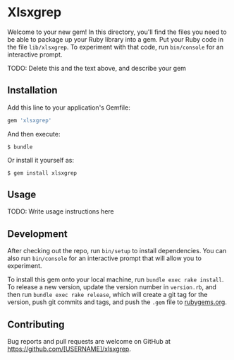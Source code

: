 # Xlsxgrep

Welcome to your new gem! In this directory, you'll find the files you need to be able to package up your Ruby library into a gem. Put your Ruby code in the file `lib/xlsxgrep`. To experiment with that code, run `bin/console` for an interactive prompt.

TODO: Delete this and the text above, and describe your gem

## Installation

Add this line to your application's Gemfile:

```ruby
gem 'xlsxgrep'
```

And then execute:

    $ bundle

Or install it yourself as:

    $ gem install xlsxgrep

## Usage

TODO: Write usage instructions here

## Development

After checking out the repo, run `bin/setup` to install dependencies. You can also run `bin/console` for an interactive prompt that will allow you to experiment.

To install this gem onto your local machine, run `bundle exec rake install`. To release a new version, update the version number in `version.rb`, and then run `bundle exec rake release`, which will create a git tag for the version, push git commits and tags, and push the `.gem` file to [rubygems.org](https://rubygems.org).

## Contributing

Bug reports and pull requests are welcome on GitHub at https://github.com/[USERNAME]/xlsxgrep.

